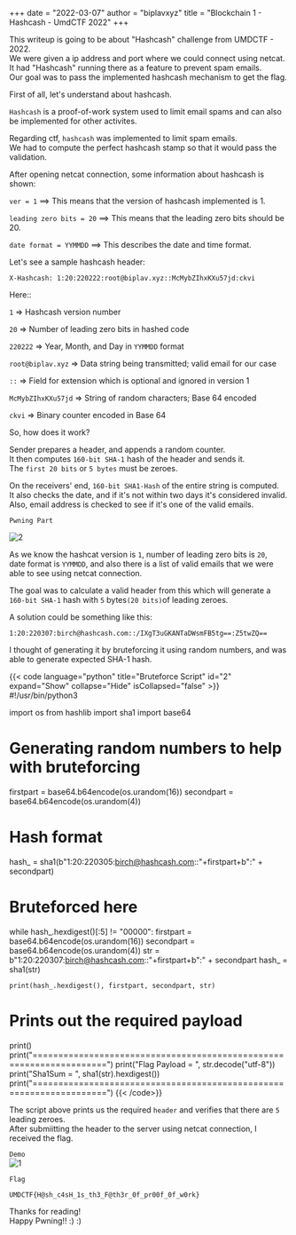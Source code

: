 +++
date = "2022-03-07"
author = "biplavxyz"
title = "Blockchain 1 - Hashcash - UmdCTF 2022"
+++

This writeup is going to be about "Hashcash" challenge from UMDCTF - 2022.  
We were given a ip address and port where we could connect using netcat.  
It had "Hashcash" running there as a feature to prevent spam emails.  
Our goal was to pass the implemented hashcash mechanism to get the flag.  

First of all, let's understand about hashcash.  

`Hashcash` is a proof-of-work system used to limit email spams and can also  
be implemented for other activites.  

Regarding ctf, `hashcash` was implemented to limit spam emails.  
We had to compute the perfect hashcash stamp so that it would pass the validation.  

After opening netcat connection, some information about hashcash is shown:

`ver = 1` ==> This means that the version of hashcash implemented is 1.

`leading zero bits = 20` ==> This means that the leading zero bits should be 20.

`date format = YYMMDD` ==> This describes the date and time format.  

Let's see a sample hashcash header:

`X-Hashcash: 1:20:220222:root@biplav.xyz::McMybZIhxKXu57jd:ckvi`

Here::

`1` => Hashcash version number

`20` => Number of leading zero bits in hashed code

`220222` => Year, Month, and Day in `YYMMDD` format

`root@biplav.xyz` => Data string being transmitted; valid email for our case

`::` => Field for extension which is optional and ignored in version 1

`McMybZIhxKXu57jd` => String of random characters; Base 64 encoded

`ckvi` => Binary counter encoded in Base 64

So, how does it work?

Sender prepares a header, and appends a random counter.  
It then computes `160-bit SHA-1` hash of the header and sends it.  
The `first 20 bits` or `5 bytes` must be zeroes. 

On the receivers' end, `160-bit SHA1-Hash` of the entire string is computed.  
It also checks the date, and if it's not within two days it's considered invalid.  
Also, email address is checked to see if it's one of the valid emails.  

`Pwning Part`

![2](/pownetcat.png)

As we know the hashcat version is `1`, number of leading zero bits is `20`,  
date format is `YYMMDD`, and also there is a list of valid emails that we were  
able to see using netcat connection.  

The goal was to calculate a valid header from this which will generate a `160-bit SHA-1` hash with `5` bytes`(20 bits)`of leading zeroes.

A solution could be something like this:

```
1:20:220307:birch@hashcash.com::/IXgT3uGKANTaDWsmFB5tg==:Z5twZQ==
```

I thought of generating it by bruteforcing it using random numbers, and was able to generate expected SHA-1 hash.  

{{< code language="python" title="Bruteforce Script" id="2" expand="Show" collapse="Hide" isCollapsed="false" >}}
#!/usr/bin/python3

import os
from hashlib import sha1
import base64

# Generating random numbers to help with bruteforcing
firstpart = base64.b64encode(os.urandom(16))
secondpart = base64.b64encode(os.urandom(4))

# Hash format
hash_ = sha1(b"1:20:220305:birch@hashcash.com::"+firstpart+b":" + secondpart)

# Bruteforced here
while hash_.hexdigest()[:5] != "00000":
    firstpart = base64.b64encode(os.urandom(16))
    secondpart = base64.b64encode(os.urandom(4))
    str = b"1:20:220307:birch@hashcash.com::"+firstpart+b":" + secondpart
    hash_ = sha1(str)

    print(hash_.hexdigest(), firstpart, secondpart, str)

# Prints out the required payload
print()
print("====================================================================")
print("Flag Payload = ", str.decode("utf-8"))
print("Sha1Sum = ", sha1(str).hexdigest())
print("====================================================================")
{{< /code>}}

The script above prints us the required `header` and verifies that there are `5` leading zeroes.  
After submiitting the header to the server using netcat connection, I received the flag.  

`Demo`  
![1](/powhashcash.gif)  


`Flag`   

`UMDCTF{H@sh_c4sH_1s_th3_F@th3r_0f_pr00f_0f_w0rk}`

Thanks for reading!  
Happy Pwning!! :) :) 
